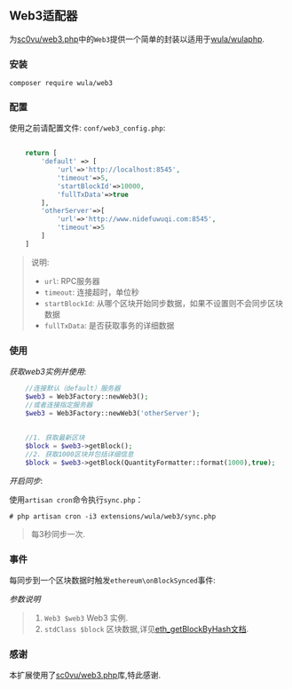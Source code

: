 ## Web3适配器
为[sc0vu/web3.php](https://packagist.org/packages/sc0vu/web3.php)中的`Web3`提供一个简单的封装以适用于[wula/wulaphp](https://packagist.org/packages/wula/wulaphp).

### 安装

`composer require wula/web3`

### 配置

使用之前请配置文件: `conf/web3_config.php`:

```php
    
    return [
        'default' => [
            'url'=>'http://localhost:8545',
            'timeout'=>5,
            'startBlockId'=>10000,
            'fullTxData'=>true
        ],
        'otherServer'=>[
            'url'=>'http://www.nidefuwuqi.com:8545',
            'timeout'=>5
        ]
    ]
```
> 说明:
> * `url`: RPC服务器
> * `timeout`: 连接超时，单位秒
> * `startBlockId`: 从哪个区块开始同步数据，如果不设置则不会同步区块数据
> * `fullTxData`: 是否获取事务的详细数据

### 使用

*获取web3实例并使用*:

```php
    //连接默认（default）服务器
    $web3 = Web3Factory::newWeb3();
    //或者连接指定服务器
    $web3 = Web3Factory::newWeb3('otherServer');
    
    
    //1. 获取最新区块
    $block = $web3->getBlock();
    //2. 获取1000区块并包括详细信息
    $block = $web3->getBlock(QuantityFormatter::format(1000),true); 
```

*开启同步*:

使用`artisan cron`命令执行`sync.php`：

`# php artisan cron -i3 extensions/wula/web3/sync.php`

> 每3秒同步一次.

### 事件
每同步到一个区块数据时触发`ethereum\onBlockSynced`事件:

*参数说明*

> 1. `Web3 $web3` Web3 实例.
> 2. `stdClass $block` 区块数据,详见[eth_getBlockByHash文档](https://github.com/ethereum/wiki/wiki/JSON-RPC#eth_getblockbyhash).

### 感谢

本扩展使用了[sc0vu/web3.php](https://packagist.org/packages/sc0vu/web3.php)库,特此感谢.
